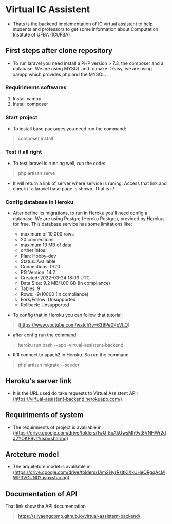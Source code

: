 # Virtual IC Assistent

- Thats is the backend implementation of IC virtual assistent to help students and professors to get some information about Computation Institute of UFBA (ICUFBA)

## First steps after clone repository

- To run laravel you need install a PHP version > 7.3, the composer and a database. We are using MYSQL and to make it easy, we are using xampp which provides php and the MYSQL.

### Requiriments softwares

1. Install xampp
2. Install composer

### Start project

- To install base packages you need run the command:

> composer install

### Test if all right

- To test laravel is running well, run the code:

> php artisan serve

- It will return a link of server where service is runing. Access that link and check if a laravel base page is shown. That is it!

### Config database in Heroku

- After define its migrations, to run in Heroku you'll need config a database. We are using Postgre (Heroku Postgre), provided by Herokus for free. This database service has some limitations like:
  - maximum of 10,000 rows
  - 20 connections
  - maximum 10 MB of data
  - orther infos:
  - Plan:                  Hobby-dev
  - Status:                Available
  - Connections:           0/20
  - PG Version:            14.2
  - Created:               2022-03-24 18:03 UTC
  - Data Size:             9.2 MB/1.00 GB (In compliance)
  - Tables:                9
  - Rows:                  -9/10000 (In compliance)
  - Fork/Follow:           Unsupported
  - Rollback:              Unsupported

- To config that in Heroku you can follow that tutorial:

> (<https://www.youtube.com/watch?v=639Pe0PpVLQ>)

- after config run the command

> heroku run bash --app=virtual-assistent-backend

- It'll connect to apach2 in Heroku. So run the command

> php artisan migrate --seeder

## Heroku's server link

- It is the URL used do take requests to Virtual Assistent API: (<https://virtual-assistent-backend.herokuapp.com/>)

## Requiriments of system

- The requiriments of project is avalilable in: (<https://drive.google.com/drive/folders/1wQ_EoAkUwsMh9vt8VNHWr2dJ2YOKP9y1?usp=sharing>)

## Arcteture model

- The arquiteture model is avalilable in: (<https://drive.google.com/drive/folders/1Am2HyrRsltKiXkUHeORgqAcMWP3VGUN0?usp=sharing>)

## Documentation of API

That link show the API documentation
> <https://silvaengcomp.github.io/virtual-assistent-backend/>


